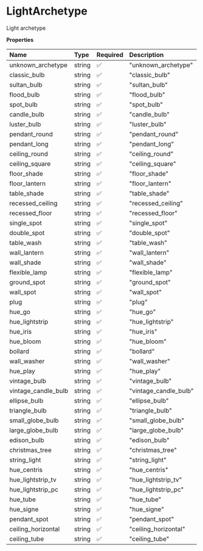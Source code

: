 # LightArchetype

Light archetype

**Properties**

| Name                | Type   | Required | Description           |
| :------------------ | :----- | :------- | :-------------------- |
| unknown_archetype   | string | ✅       | "unknown_archetype"   |
| classic_bulb        | string | ✅       | "classic_bulb"        |
| sultan_bulb         | string | ✅       | "sultan_bulb"         |
| flood_bulb          | string | ✅       | "flood_bulb"          |
| spot_bulb           | string | ✅       | "spot_bulb"           |
| candle_bulb         | string | ✅       | "candle_bulb"         |
| luster_bulb         | string | ✅       | "luster_bulb"         |
| pendant_round       | string | ✅       | "pendant_round"       |
| pendant_long        | string | ✅       | "pendant_long"        |
| ceiling_round       | string | ✅       | "ceiling_round"       |
| ceiling_square      | string | ✅       | "ceiling_square"      |
| floor_shade         | string | ✅       | "floor_shade"         |
| floor_lantern       | string | ✅       | "floor_lantern"       |
| table_shade         | string | ✅       | "table_shade"         |
| recessed_ceiling    | string | ✅       | "recessed_ceiling"    |
| recessed_floor      | string | ✅       | "recessed_floor"      |
| single_spot         | string | ✅       | "single_spot"         |
| double_spot         | string | ✅       | "double_spot"         |
| table_wash          | string | ✅       | "table_wash"          |
| wall_lantern        | string | ✅       | "wall_lantern"        |
| wall_shade          | string | ✅       | "wall_shade"          |
| flexible_lamp       | string | ✅       | "flexible_lamp"       |
| ground_spot         | string | ✅       | "ground_spot"         |
| wall_spot           | string | ✅       | "wall_spot"           |
| plug                | string | ✅       | "plug"                |
| hue_go              | string | ✅       | "hue_go"              |
| hue_lightstrip      | string | ✅       | "hue_lightstrip"      |
| hue_iris            | string | ✅       | "hue_iris"            |
| hue_bloom           | string | ✅       | "hue_bloom"           |
| bollard             | string | ✅       | "bollard"             |
| wall_washer         | string | ✅       | "wall_washer"         |
| hue_play            | string | ✅       | "hue_play"            |
| vintage_bulb        | string | ✅       | "vintage_bulb"        |
| vintage_candle_bulb | string | ✅       | "vintage_candle_bulb" |
| ellipse_bulb        | string | ✅       | "ellipse_bulb"        |
| triangle_bulb       | string | ✅       | "triangle_bulb"       |
| small_globe_bulb    | string | ✅       | "small_globe_bulb"    |
| large_globe_bulb    | string | ✅       | "large_globe_bulb"    |
| edison_bulb         | string | ✅       | "edison_bulb"         |
| christmas_tree      | string | ✅       | "christmas_tree"      |
| string_light        | string | ✅       | "string_light"        |
| hue_centris         | string | ✅       | "hue_centris"         |
| hue_lightstrip_tv   | string | ✅       | "hue_lightstrip_tv"   |
| hue_lightstrip_pc   | string | ✅       | "hue_lightstrip_pc"   |
| hue_tube            | string | ✅       | "hue_tube"            |
| hue_signe           | string | ✅       | "hue_signe"           |
| pendant_spot        | string | ✅       | "pendant_spot"        |
| ceiling_horizontal  | string | ✅       | "ceiling_horizontal"  |
| ceiling_tube        | string | ✅       | "ceiling_tube"        |
